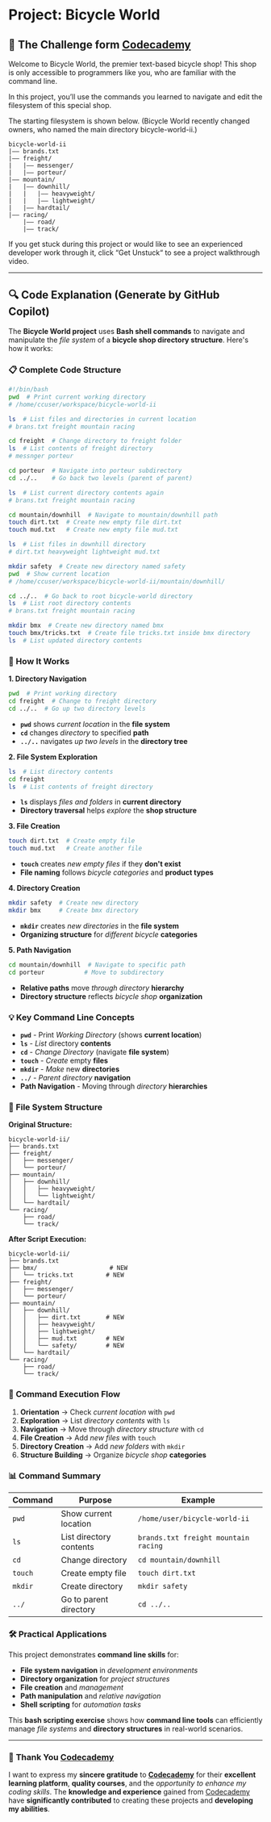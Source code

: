 # Project: Bicycle World

## 🎯 The Challenge form [Codecademy](http://www.codecademy.com/)

Welcome to Bicycle World, the premier text-based bicycle shop! This shop is only accessible to programmers like you, who are familiar with the command line.

In this project, you’ll use the commands you learned to navigate and edit the filesystem of this special shop.

The starting filesystem is shown below. (Bicycle World recently changed owners, who named the main directory bicycle-world-ii.)

```
bicycle-world-ii
|—— brands.txt
|—— freight/
|   |—— messenger/
|   |—— porteur/
|—— mountain/
|   |—— downhill/
|   |   |—— heavyweight/
|   |   |—— lightweight/
|   |—— hardtail/
|—— racing/
    |—— road/
    |—— track/

```

If you get stuck during this project or would like to see an experienced developer work through it, click “Get Unstuck“ to see a project walkthrough video.

---

## 🔍 **Code Explanation (Generate by GitHub Copilot)**

The **Bicycle World project** uses **Bash shell commands** to navigate and manipulate the *file system* of a **bicycle shop directory structure**. Here's how it works:

### **📋 Complete Code Structure**

```bash
#!/bin/bash
pwd  # Print current working directory
# /home/ccuser/workspace/bicycle-world-ii

ls  # List files and directories in current location
# brans.txt freight mountain racing

cd freight  # Change directory to freight folder
ls  # List contents of freight directory
# messnger porteur

cd porteur  # Navigate into porteur subdirectory
cd ../..    # Go back two levels (parent of parent)

ls  # List current directory contents again
# brans.txt freight mountain racing

cd mountain/downhill  # Navigate to mountain/downhill path
touch dirt.txt  # Create new empty file dirt.txt
touch mud.txt   # Create new empty file mud.txt

ls  # List files in downhill directory
# dirt.txt heavyweight lightweight mud.txt

mkdir safety  # Create new directory named safety
pwd  # Show current location
# /home/ccuser/workspace/bicycle-world-ii/mountain/downhill/

cd ../..  # Go back to root bicycle-world directory
ls  # List root directory contents
# brans.txt freight mountain racing

mkdir bmx  # Create new directory named bmx
touch bmx/tricks.txt  # Create file tricks.txt inside bmx directory
ls  # List updated directory contents
```

### **🎯 How It Works**

**1. Directory Navigation**
```bash
pwd  # Print working directory
cd freight  # Change to freight directory
cd ../..  # Go up two directory levels
```
- **`pwd`** shows *current location* in the **file system**
- **`cd`** changes *directory* to specified **path**
- **`../..`** navigates *up two levels* in the **directory tree**

**2. File System Exploration**
```bash
ls  # List directory contents
cd freight
ls  # List contents of freight directory
```
- **`ls`** displays *files and folders* in **current directory**
- **Directory traversal** helps *explore* the **shop structure**

**3. File Creation**
```bash
touch dirt.txt  # Create empty file
touch mud.txt   # Create another file
```
- **`touch`** creates *new empty files* if they **don't exist**
- **File naming** follows *bicycle categories* and **product types**

**4. Directory Creation**
```bash
mkdir safety  # Create new directory
mkdir bmx     # Create bmx directory
```
- **`mkdir`** creates *new directories* in the **file system**
- **Organizing structure** for *different bicycle* **categories**

**5. Path Navigation**
```bash
cd mountain/downhill  # Navigate to specific path
cd porteur           # Move to subdirectory
```
- **Relative paths** move *through directory* **hierarchy**
- **Directory structure** reflects *bicycle shop* **organization**

### **💡 Key Command Line Concepts**

- **`pwd`** - Print *Working Directory* (shows **current location**)
- **`ls`** - *List* directory **contents**
- **`cd`** - *Change Directory* (navigate **file system**)
- **`touch`** - *Create* empty **files**
- **`mkdir`** - *Make* new **directories**
- **`../`** - *Parent directory* **navigation**
- **Path Navigation** - Moving through *directory* **hierarchies**

### **🚴 File System Structure**

**Original Structure:**
```
bicycle-world-ii/
├── brands.txt
├── freight/
│   ├── messenger/
│   └── porteur/
├── mountain/
│   ├── downhill/
│   │   ├── heavyweight/
│   │   └── lightweight/
│   └── hardtail/
└── racing/
    ├── road/
    └── track/
```

**After Script Execution:**
```
bicycle-world-ii/
├── brands.txt
├── bmx/                    # NEW
│   └── tricks.txt         # NEW
├── freight/
│   ├── messenger/
│   └── porteur/
├── mountain/
│   ├── downhill/
│   │   ├── dirt.txt       # NEW
│   │   ├── heavyweight/
│   │   ├── lightweight/
│   │   ├── mud.txt        # NEW
│   │   └── safety/        # NEW
│   └── hardtail/
└── racing/
    ├── road/
    └── track/
```

### **🔄 Command Execution Flow**

1. **Orientation** → Check *current location* with `pwd`
2. **Exploration** → List *directory contents* with `ls`
3. **Navigation** → Move through *directory structure* with `cd`
4. **File Creation** → Add *new files* with `touch`
5. **Directory Creation** → Add *new folders* with `mkdir`
6. **Structure Building** → Organize *bicycle shop* **categories**

### **📊 Command Summary**

| Command | Purpose | Example |
|---------|---------|---------|
| `pwd` | Show current location | `/home/user/bicycle-world-ii` |
| `ls` | List directory contents | `brands.txt freight mountain racing` |
| `cd` | Change directory | `cd mountain/downhill` |
| `touch` | Create empty file | `touch dirt.txt` |
| `mkdir` | Create directory | `mkdir safety` |
| `../` | Go to parent directory | `cd ../..` |

### **🛠️ Practical Applications**

This project demonstrates **command line skills** for:
- **File system navigation** in *development environments*
- **Directory organization** for *project structures*
- **File creation** and *management*
- **Path manipulation** and *relative navigation*
- **Shell scripting** for *automation tasks*

This **bash scripting exercise** shows how **command line tools** can efficiently manage *file systems* and **directory structures** in real-world scenarios.

---

### 🙏 **Thank You [Codecademy](https://www.codecademy.com/)**

I want to express my **sincere gratitude** to [**Codecademy**](https://www.codecademy.com/) for their **excellent learning platform**, **quality courses**, and the *opportunity to enhance my coding skills*. The **knowledge and experience** gained from [Codecademy](https://www.codecademy.com/) have **significantly contributed** to creating these projects and **developing my abilities**.